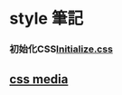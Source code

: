 # style 筆記

### 初始化CSS[Initialize.css](https://jeroenoomsnl.github.io/initialize-css/)

## [css media](README.media.md)